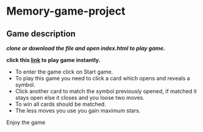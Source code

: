 # Memory-game-project



## Game description

__*clone or download the file and open index.html to play game.*__

**click this [link]( https://sambu004.github.io/Memory-game-project/index.html) to play game instantly.**

* To enter the game click on Start game.
* To play this game you need to click a card which opens and reveals a symbol.
* Click another card to match the symbol previously opened, if matched it stays open else
it closes and you loose two moves.
* To win all cards should be matched.
* The less moves you use you gain maximum stars.

Enjoy the game
